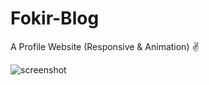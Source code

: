 # Fokir-Blog
A Profile Website (Responsive &amp; Animation) ✌


![screenshot](https://user-images.githubusercontent.com/61433385/184693953-44c6cdb5-193e-4c20-ada5-6a3796213645.png)
